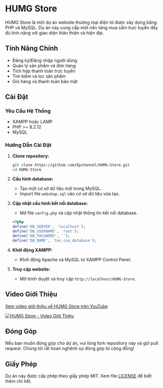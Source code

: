# HUMG Store

HUMG Store là một dự án website thương mại điện tử được xây dựng bằng PHP và MySQL. Dự án này cung cấp một nền tảng mua sắm trực tuyến đầy đủ tính năng với giao diện thân thiện và hiện đại.

## Tính Năng Chính

- Đăng ký/Đăng nhập người dùng
- Quản lý sản phẩm và đơn hàng
- Tích hợp thanh toán trực tuyến
- Tìm kiếm và lọc sản phẩm
- Giỏ hàng và thanh toán bảo mật

## Cài Đặt

### Yêu Cầu Hệ Thống
- XAMPP hoặc LAMP
- PHP >= 8.2.12
- MySQL

### Hướng Dẫn Cài Đặt

1. **Clone repository:**
    ```bash
    git clone https://github.com/Epchannel/HUMG-Store.git
    cd HUMG-Store
    ```

2. **Cấu hình database:**
    - Tạo một cơ sở dữ liệu mới trong MySQL.
    - Import file `webshop.sql` vào cơ sở dữ liệu vừa tạo.

3. **Cập nhật cấu hình kết nối database:**
    - Mở file `config.php` và cập nhật thông tin kết nối database.

    ```php
    <?php
    define('DB_SERVER', 'localhost');
    define('DB_USERNAME', 'root');
    define('DB_PASSWORD', '');
    define('DB_NAME', 'ten_cua_database');
    ```

4. **Khởi động XAMPP:**
    - Khởi động Apache và MySQL từ XAMPP Control Panel.

5. **Truy cập website:**
    - Mở trình duyệt và truy cập `http://localhost/HUMG-Store`.

## Video Giới Thiệu

[Xem video giới thiệu về HUMG Store trên YouTube](https://youtu.be/emztfbT4y0E)

[![HUMG Store - Video Giới Thiệu](https://img.youtube.com/vi/emztfbT4y0E/0.jpg)](https://youtu.be/emztfbT4y0E)

## Đóng Góp

Nếu bạn muốn đóng góp cho dự án, vui lòng fork repository này và gửi pull request. Chúng tôi rất hoan nghênh sự đóng góp từ cộng đồng!

## Giấy Phép

Dự án này được cấp phép theo giấy phép MIT. Xem file [LICENSE](LICENSE) để biết thêm chi tiết.

